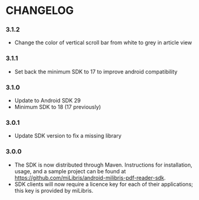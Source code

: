 # CHANGELOG

### 3.1.2
- Change the color of vertical scroll bar from white to grey in article view

### 3.1.1
- Set back the minimum SDK to 17 to improve android compatibility

### 3.1.0
- Update to Android SDK 29
- Minimum SDK to 18 (17 previously)

### 3.0.1
- Update SDK version to fix a missing library

### 3.0.0
- The SDK is now distributed through Maven. Instructions for installation, usage, and a sample project can be found at https://github.com/miLibris/android-milibris-pdf-reader-sdk.
- SDK clients will now require a licence key for each of their applications; this key is provided by miLibris.